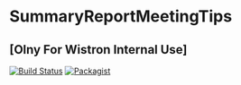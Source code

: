 # SummaryReportMeetingTips
[Olny For Wistron Internal Use]
-----------------------------------
[![Build Status](https://travis-ci.org/meolu/walle-web.svg?branch=master)](https://travis-ci.org/meolu/walle-web)
[![Packagist](https://img.shields.io/badge/Packagist-v1.0.0.4-brightgreen.svg)](https://img.shields.io/badge/Packagist-v1.0.0.4-brightgreen.svg)
